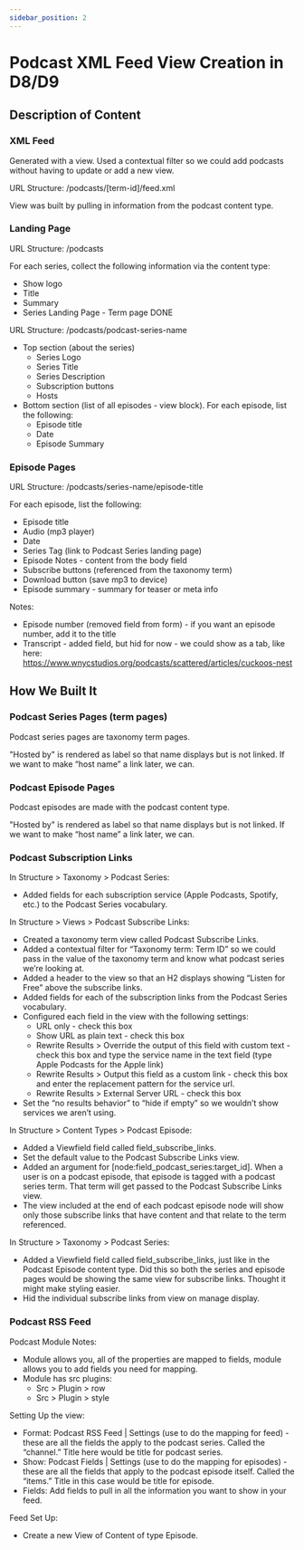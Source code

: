 ```yaml
---
sidebar_position: 2
---
```


# Podcast XML Feed View Creation in D8/D9

## Description of Content

### XML Feed

Generated with a view. Used a contextual filter so we could add podcasts without having to update or add a new view.

URL Structure: /podcasts/[term-id]/feed.xml

View was built by pulling in information from the podcast content type.

### Landing Page

URL Structure: /podcasts

For each series, collect the following information via the content type:
- Show logo
- Title
- Summary
- Series Landing Page - Term page DONE

URL Structure: /podcasts/podcast-series-name
- Top section (about the series)
   - Series Logo
   - Series Title
   - Series Description
   - Subscription buttons
   - Hosts
- Bottom section (list of all episodes - view block). For each episode, list the following:
   - Episode title
   - Date
   - Episode Summary

### Episode Pages

URL Structure: /podcasts/series-name/episode-title

For each episode, list the following:
- Episode title
- Audio (mp3 player)
- Date
- Series Tag (link to Podcast Series landing page)
- Episode Notes - content from the body field
- Subscribe buttons (referenced from the taxonomy term)
- Download button (save mp3 to device)
- Episode summary - summary for teaser or meta info

Notes:
- Episode number (removed field from form) - if you want an episode number, add it to the title
- Transcript - added field, but hid for now - we could show as a tab, like here: https://www.wnycstudios.org/podcasts/scattered/articles/cuckoos-nest

## How We Built It

### Podcast Series Pages (term pages)

Podcast series pages are taxonomy term pages.

"Hosted by" is rendered as label so that name displays but is not linked. If we want to make “host name” a link later, we can.

### Podcast Episode Pages

Podcast episodes are made with the podcast content type.

"Hosted by" is rendered as label so that name displays but is not linked. If we want to make “host name” a link later, we can.

### Podcast Subscription Links

In Structure > Taxonomy > Podcast Series:
- Added fields for each subscription service (Apple Podcasts, Spotify, etc.) to the Podcast Series vocabulary.

In Structure > Views > Podcast Subscribe Links:
- Created a taxonomy term view called Podcast Subscribe Links.
- Added a contextual filter for “Taxonomy term: Term ID” so we could pass in the value of the taxonomy term and know what podcast series we’re looking at.
- Added a header to the view so that an H2 displays showing “Listen for Free” above the subscribe links.
- Added fields for each of the subscription links from the Podcast Series vocabulary.
- Configured each field in the view with the following settings:
   - URL only - check this box
   - Show URL as plain text - check this box
   - Rewrite Results > Override the output of this field with custom text - check this box and type the service name in the text field (type Apple Podcasts for the Apple link)
   - Rewrite Results > Output this field as a custom link - check this box and enter the replacement pattern for the service url.
   - Rewrite Results > External Server URL - check this box
- Set the “no results behavior” to “hide if empty” so we wouldn’t show services we aren’t using.

In Structure > Content Types > Podcast Episode:
- Added a Viewfield field called field_subscribe_links.
- Set the default value to the Podcast Subscribe Links view.
- Added an argument for [node:field_podcast_series:target_id]. When a user is on a podcast episode, that episode is tagged with a podcast series term. That term will get passed to the Podcast Subscribe Links view.
- The view included at the end of each podcast episode node will show only those subscribe links that have content and that relate to the term referenced.

In Structure > Taxonomy > Podcast Series:
- Added a Viewfield field called field_subscribe_links, just like in the Podcast Episode content type. Did this so both the series and episode pages would be showing the same view for subscribe links. Thought it might make styling easier.
- Hid the individual subscribe links from view on manage display.

### Podcast RSS Feed

Podcast Module Notes:
- Module allows you, all of the properties are mapped to fields, module allows you to add fields you need for mapping.
- Module has src plugins:
   - Src > Plugin > row
   - Src > Plugin > style

Setting Up the view:
- Format: Podcast RSS Feed | Settings (use to do the mapping for feed) - these are all the fields the apply to the podcast series. Called the “channel.” Title here would be title for podcast series.
- Show: Podcast Fields | Settings (use to do the mapping for episodes) - these are all the fields that apply to the podcast episode itself. Called the “items.” Title in this case would be title for episode.
- Fields: Add fields to pull in all the information you want to show in your feed.

Feed Set Up:
- Create a new View of Content of type Episode.
